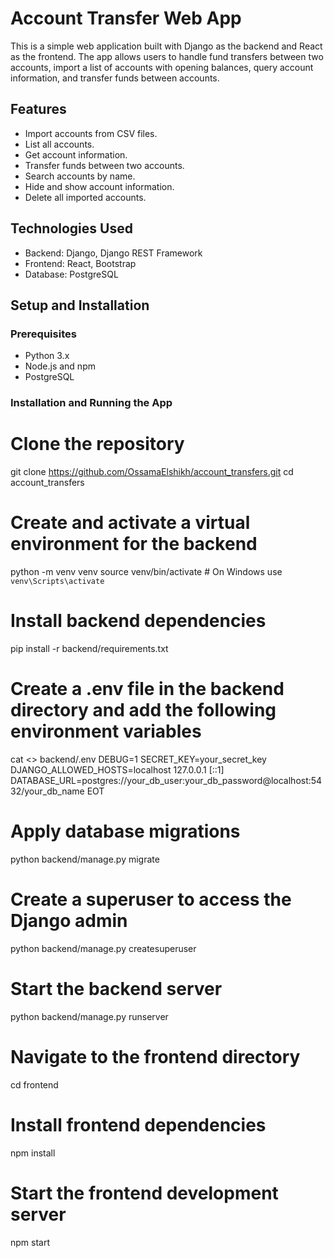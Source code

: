 # Account Transfer Web App

This is a simple web application built with Django as the backend and React as the frontend. The app allows users to handle fund transfers between two accounts, import a list of accounts with opening balances, query account information, and transfer funds between accounts.

## Features

- Import accounts from CSV files.
- List all accounts.
- Get account information.
- Transfer funds between two accounts.
- Search accounts by name.
- Hide and show account information.
- Delete all imported accounts.

## Technologies Used

- Backend: Django, Django REST Framework
- Frontend: React, Bootstrap
- Database: PostgreSQL

## Setup and Installation

### Prerequisites

- Python 3.x
- Node.js and npm
- PostgreSQL

### Installation and Running the App


# Clone the repository
git clone https://github.com/OssamaElshikh/account_transfers.git
cd account_transfers

# Create and activate a virtual environment for the backend
python -m venv venv
source venv/bin/activate  # On Windows use `venv\Scripts\activate`

# Install backend dependencies
pip install -r backend/requirements.txt

# Create a .env file in the backend directory and add the following environment variables
cat <<EOT >> backend/.env
DEBUG=1
SECRET_KEY=your_secret_key
DJANGO_ALLOWED_HOSTS=localhost 127.0.0.1 [::1]
DATABASE_URL=postgres://your_db_user:your_db_password@localhost:5432/your_db_name
EOT

# Apply database migrations
python backend/manage.py migrate

# Create a superuser to access the Django admin
python backend/manage.py createsuperuser

# Start the backend server
python backend/manage.py runserver

# Navigate to the frontend directory
cd frontend

# Install frontend dependencies
npm install

# Start the frontend development server
npm start

